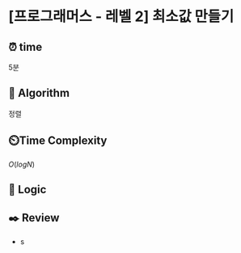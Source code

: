 # [프로그래머스 - 레벨 2] 최소값 만들기
 
## ⏰  **time**
5분

## :pushpin: **Algorithm**
정렬

## ⏲️**Time Complexity**
$O(logN)$

## :round_pushpin: **Logic**

## :black_nib: **Review**
- s